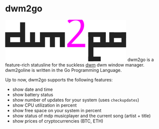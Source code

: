 # dwm2go
![alt text][logo]
dwm2go is a feature-rich statusline for the suckless [dwm](https://dwm.suckless.org/)
dwm window
manager. dwm2goline is written in the Go Programming Language.

Up to now, dwm2go supports the following features:
* show date and time
* show battery status
* show number of updates for your system (uses `checkupdates`)
* show CPU utilization in percent
* show free space on your system in percent
* show status of mdp musicplayer and the current song (artist + title)
* show prices of cryptocurrencies (BTC, ETH)

[logo]: https://github.com/michael-kaiser/blob/blob/master/logo.svg "Logo Title Text 2"
